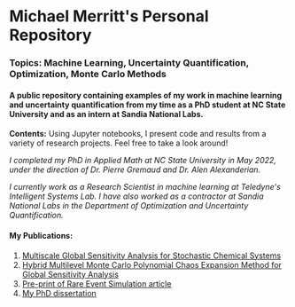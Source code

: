 # Michael Merritt's Personal Repository 
### **Topics:** Machine Learning, Uncertainty Quantification, Optimization, Monte Carlo Methods
#### A public repository containing examples of my work in machine learning and uncertainty quantification from my time as a PhD student at **NC State University** and as an intern at **Sandia National Labs.** 

**Contents:** Using Jupyter notebooks, I present code and results from a variety of research projects. Feel free to take a look around!

*I completed my PhD in Applied Math at NC State University in May 2022, under the direction of Dr. Pierre Gremaud and Dr. Alen Alexanderian.*

*I currently work as a Research Scientist in machine learning at Teledyne's Intelligent Systems Lab. I have also worked as a contractor at Sandia National Labs in the Department of Optimization and Uncertainty Quantification.*

#### **My Publications:**
1. [Multiscale Global Sensitivity Analysis for Stochastic Chemical Systems](https://epubs.siam.org/doi/abs/10.1137/20M1323989)
2. [Hybrid Multilevel Monte Carlo Polynomial Chaos Expansion Method for Global Sensitivity Analysis](https://cs.sandia.gov/summerproceedings/CCR2020.html)
3. [Pre-print of Rare Event Simulation article](https://arxiv.org/abs/2110.13974)
4. [My PhD dissertation](https://repository.lib.ncsu.edu/handle/1840.20/39575)
